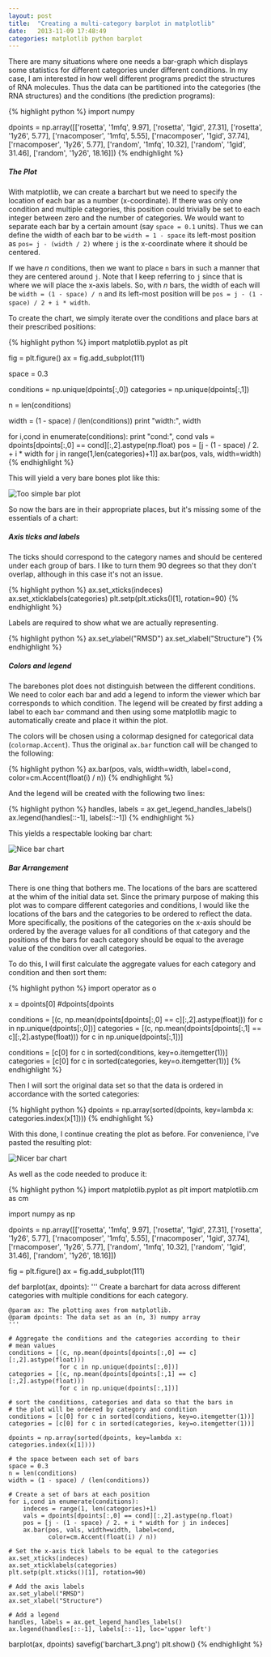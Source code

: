 ```yaml
---
layout: post
title:  "Creating a multi-category barplot in matplotlib"
date:   2013-11-09 17:48:49
categories: matplotlib python barplot
---
```


There are many situations where one needs a bar-graph which displays some statistics for different categories under different conditions. In my case, I am interested in how well different programs predict the structures of RNA molecules. Thus the data can be partitioned into the categories (the RNA structures) and the conditions (the prediction programs):

{% highlight python %}
import numpy 

dpoints = np.array([['rosetta', '1mfq', 9.97],
           ['rosetta', '1gid', 27.31],
           ['rosetta', '1y26', 5.77],
           ['rnacomposer', '1mfq', 5.55],
           ['rnacomposer', '1gid', 37.74],
           ['rnacomposer', '1y26', 5.77],
           ['random', '1mfq', 10.32],
           ['random', '1gid', 31.46],
           ['random', '1y26', 18.16]])
{% endhighlight %}
    
  
##### The Plot

With matplotlib, we can create a barchart but we need to specify the location of each bar as a number (x-coordinate). If there was only one condition and multiple categories, this position could trivially be set to each integer between zero and the number of categories. We would want to separate each bar by a certain amount (say `space = 0.1` units). Thus we can define the width of each bar to be `width = 1 - space` its left-most position as `pos= j - (width / 2)` where `j` is the x-coordinate where it should be centered.

If we have _n_ conditions, then we want to place `n` bars in such a manner that they are centered around `j`. Note that I keep referring to `j` since that is where we will place the x-axis labels. So, with _n_ bars, the width of each will be `width = (1 - space) / n` and its left-most position will be `pos = j - (1 - space) / 2 + i * width`.

To create the chart, we simply iterate over the conditions and place bars at their prescribed positions:

{% highlight python %}
import matplotlib.pyplot as plt

fig = plt.figure()
ax = fig.add_subplot(111)

space = 0.3

conditions = np.unique(dpoints[:,0])
categories = np.unique(dpoints[:,1])

n = len(conditions)

width = (1 - space) / (len(conditions))
print "width:", width

for i,cond in enumerate(conditions):
    print "cond:", cond
    vals = dpoints[dpoints[:,0] == cond][:,2].astype(np.float)
    pos = [j - (1 - space) / 2. + i * width for j in range(1,len(categories)+1)]
    ax.bar(pos, vals, width=width)
{% endhighlight %}

This will yield a very bare bones plot like this:

![Too simple bar plot](/img/barchart_1.png)

So now the bars are in their appropriate places, but it's missing some of the essentials of a chart:

##### Axis ticks and labels

The ticks should correspond to the category names and should be centered under each group of bars. I like to turn them 90 degrees so that they don't overlap, although in this case it's not an issue.

{% highlight python %}
ax.set_xticks(indeces)
ax.set_xticklabels(categories)
plt.setp(plt.xticks()[1], rotation=90)
{% endhighlight %}

Labels are required to show what we are actually representing.

{% highlight python %}
ax.set_ylabel("RMSD")
ax.set_xlabel("Structure")
{% endhighlight %}

##### Colors and legend

The barebones plot does not distinguish between the different conditions. We need to color each bar and add a legend to inform the viewer which bar corresponds to which condition. The legend will be created by first adding a label to each `bar` command and then using some matplotlib magic to automatically create and place it within the plot.

The colors will be chosen using a colormap designed for categorical data (`colormap.Accent`). Thus the original `ax.bar` function call will be changed to the following:


{% highlight python %}
ax.bar(pos, vals, width=width, label=cond, 
       color=cm.Accent(float(i) / n))
{% endhighlight %}

And the legend will be created with the following two lines:

{% highlight python %}
handles, labels = ax.get_legend_handles_labels()
ax.legend(handles[::-1], labels[::-1])
{% endhighlight %}

This yields a respectable looking bar chart:

![Nice bar chart](/img/barchart_2.png)

##### Bar Arrangement

There is one thing that bothers me. The locations of the bars are scattered at the whim of the initial data set. Since the primary purpose of making this plot was to compare different categories and conditions, I would like the locations of the bars and the categories to be ordered to reflect the data. More specifically, the positions of the categories on the x-axis should be ordered by the average values for all conditions of that category and the positions of the bars for each category should be equal to the average value of the condition over all categories.

To do this, I will first calculate the aggregate values for each category and condition and then sort them:

{% highlight python %}
import operator as o

x = dpoints[0]
#dpoints[dpoints

conditions = [(c, np.mean(dpoints[dpoints[:,0] == c][:,2].astype(float))) 
              for c in np.unique(dpoints[:,0])]
categories = [(c, np.mean(dpoints[dpoints[:,1] == c][:,2].astype(float))) 
              for c in np.unique(dpoints[:,1])]

conditions = [c[0] for c in sorted(conditions, key=o.itemgetter(1))]
categories = [c[0] for c in sorted(categories, key=o.itemgetter(1))]
{% endhighlight %}

Then I will sort the original data set so that the data is ordered in accordance with the sorted categories:

{% highlight python %}
dpoints = np.array(sorted(dpoints, key=lambda x: categories.index(x[1])))
{% endhighlight %}

With this done, I continue creating the plot as before. For convenience, I've pasted the resulting plot:

![Nicer bar chart](/img/barchart_3.png)

As well as the code needed to produce it:

{% highlight python %}
import matplotlib.pyplot as plt
import matplotlib.cm as cm

import numpy as np

dpoints = np.array([['rosetta', '1mfq', 9.97],
           ['rosetta', '1gid', 27.31],
           ['rosetta', '1y26', 5.77],
           ['rnacomposer', '1mfq', 5.55],
           ['rnacomposer', '1gid', 37.74],
           ['rnacomposer', '1y26', 5.77],
           ['random', '1mfq', 10.32],
           ['random', '1gid', 31.46],
           ['random', '1y26', 18.16]])

fig = plt.figure()
ax = fig.add_subplot(111)

def barplot(ax, dpoints):
    '''
    Create a barchart for data across different categories with
    multiple conditions for each category.
    
    @param ax: The plotting axes from matplotlib.
    @param dpoints: The data set as an (n, 3) numpy array
    '''
    
    # Aggregate the conditions and the categories according to their
    # mean values
    conditions = [(c, np.mean(dpoints[dpoints[:,0] == c][:,2].astype(float))) 
                  for c in np.unique(dpoints[:,0])]
    categories = [(c, np.mean(dpoints[dpoints[:,1] == c][:,2].astype(float))) 
                  for c in np.unique(dpoints[:,1])]
    
    # sort the conditions, categories and data so that the bars in
    # the plot will be ordered by category and condition
    conditions = [c[0] for c in sorted(conditions, key=o.itemgetter(1))]
    categories = [c[0] for c in sorted(categories, key=o.itemgetter(1))]
    
    dpoints = np.array(sorted(dpoints, key=lambda x: categories.index(x[1])))

    # the space between each set of bars
    space = 0.3
    n = len(conditions)
    width = (1 - space) / (len(conditions))
    
    # Create a set of bars at each position
    for i,cond in enumerate(conditions):
        indeces = range(1, len(categories)+1)
        vals = dpoints[dpoints[:,0] == cond][:,2].astype(np.float)
        pos = [j - (1 - space) / 2. + i * width for j in indeces]
        ax.bar(pos, vals, width=width, label=cond, 
               color=cm.Accent(float(i) / n))
    
    # Set the x-axis tick labels to be equal to the categories
    ax.set_xticks(indeces)
    ax.set_xticklabels(categories)
    plt.setp(plt.xticks()[1], rotation=90)
    
    # Add the axis labels
    ax.set_ylabel("RMSD")
    ax.set_xlabel("Structure")
    
    # Add a legend
    handles, labels = ax.get_legend_handles_labels()
    ax.legend(handles[::-1], labels[::-1], loc='upper left')
        
barplot(ax, dpoints)
savefig('barchart_3.png')
plt.show()
{% endhighlight %}

